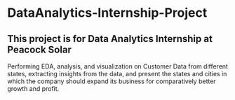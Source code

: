 # DataAnalytics-Internship-Project
## This project is for Data Analytics Internship at Peacock Solar

Performing EDA, analysis, and visualization on Customer Data from different states, extracting insights from the data, and present the states and cities in which the company should expand its business for comparatively better growth and profit.

